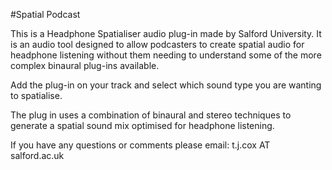 #Spatial Podcast

This is a Headphone Spatialiser audio plug-in made by Salford University. It is an audio tool designed to allow podcasters to create spatial audio for headphone listening without them needing to understand some of the more complex binaural plug-ins available.

Add the plug-in on your track and select which sound type you are wanting to spatialise.

The plug in uses a combination of binaural and stereo techniques to generate a spatial sound mix optimised for headphone listening.

If you have any questions or comments please email: t.j.cox AT salford.ac.uk